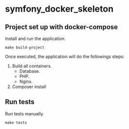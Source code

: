 # symfony_docker_skeleton

## Project set up with docker-compose

Install and run the application.

```
make build-project
```

Once executed, the application will do the followings steps:

1. Build all containers.
    - Database.
    - PHP.
    - Nginx.
2. Composer install

## Run tests

Run tests manually.

```
make tests
```